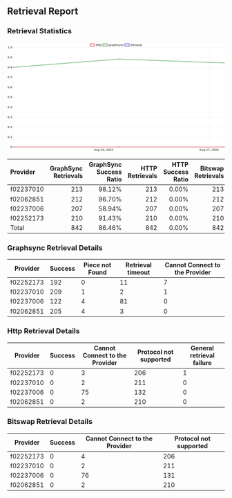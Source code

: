 ## Retrieval Report
### Retrieval Statistics
<img src="https://raw.githubusercontent.com/data-preservation-programs/filplus-checker-assets/main/filecoin-project/filecoin-plus-large-datasets/issues/2100/1693663548311.png"/>

| Provider  | GraphSync Retrievals | GraphSync Success Ratio | HTTP Retrievals | HTTP Success Ratio | Bitswap Retrievals | Bitswap Success Ratio |
| :-------- | -------------------: | ----------------------: | --------------: | -----------------: | -----------------: | --------------------: |
| f02237010 |                  213 |                  98.12% |             213 |              0.00% |                213 |                 0.00% |
| f02062851 |                  212 |                  96.70% |             212 |              0.00% |                212 |                 0.00% |
| f02237006 |                  207 |                  58.94% |             207 |              0.00% |                207 |                 0.00% |
| f02252173 |                  210 |                  91.43% |             210 |              0.00% |                210 |                 0.00% |
| Total     |                  842 |                  86.46% |             842 |              0.00% |                842 |                 0.00% |

### Graphsync Retrieval Details
| Provider  | Success | Piece not Found | Retrieval timeout | Cannot Connect to the Provider |
| --------- | ------- | --------------- | ----------------- | ------------------------------ |
| f02252173 | 192     | 0               | 11                | 7                              |
| f02237010 | 209     | 1               | 2                 | 1                              |
| f02237006 | 122     | 4               | 81                | 0                              |
| f02062851 | 205     | 4               | 3                 | 0                              |

### Http Retrieval Details
| Provider  | Success | Cannot Connect to the Provider | Protocol not supported | General retrieval failure |
| --------- | ------- | ------------------------------ | ---------------------- | ------------------------- |
| f02252173 | 0       | 3                              | 206                    | 1                         |
| f02237010 | 0       | 2                              | 211                    | 0                         |
| f02237006 | 0       | 75                             | 132                    | 0                         |
| f02062851 | 0       | 2                              | 210                    | 0                         |

### Bitswap Retrieval Details
| Provider  | Success | Cannot Connect to the Provider | Protocol not supported |
| --------- | ------- | ------------------------------ | ---------------------- |
| f02252173 | 0       | 4                              | 206                    |
| f02237010 | 0       | 2                              | 211                    |
| f02237006 | 0       | 76                             | 131                    |
| f02062851 | 0       | 2                              | 210                    |
